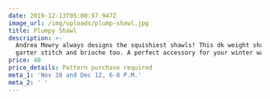 ```yaml
---
date: 2019-12-13T05:00:57.947Z
image_url: /img/uploads/plump-shawl.jpg
title: Plumpy Shawl
description: >-
  Andrea Mowry always designs the squishiest shawls! This dk weight shawl has
  garter stitch and brioche too. A perfect accessory for your winter wardrobe.
price: 40
price_details: Pattern purchase required
meta_1: 'Nov 28 and Dec 12, 6-8 P.M.'
meta_2: ' '
---
```


